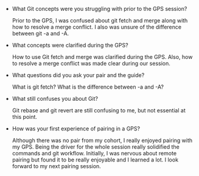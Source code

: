 - What Git concepts were you struggling with prior to the GPS session?

  Prior to the GPS, I was confused about git fetch and merge along with how to resolve a merge conflict. I also was unsure of the difference between git -a and -A.

- What concepts were clarified during the GPS?

  How to use Git fetch and merge was clarified during the GPS. Also, how to resolve a merge conflict was made clear during our session.

- What questions did you ask your pair and the guide?

  What is git fetch?
  What is the difference between -a and -A?


- What still confuses you about Git?

  Git rebase and git revert are still confusing to me, but not essential at this point.

- How was your first experience of pairing in a GPS?

  Although there was no pair from my cohort, I really enjoyed pairing with my GPS. Being the driver for the whole session really solidified the commands and git workflow. Initially, I was nervous about remote pairing but found it to be really enjoyable and I learned a lot. I look forward to my next pairing session.
